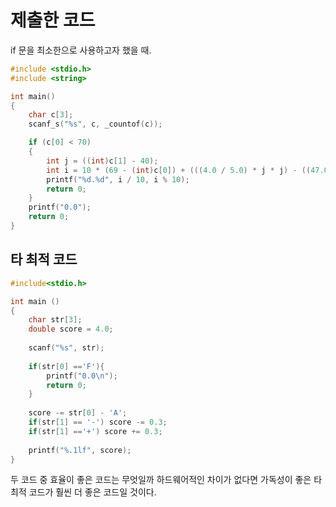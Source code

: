 # 제출한 코드
if 문을 최소한으로 사용하고자 했을 때.
```c++
#include <stdio.h>
#include <string>

int main() 
{
    char c[3];
    scanf_s("%s", c, _countof(c));

    if (c[0] < 70)
    {
        int j = ((int)c[1] - 40);
        int i = 10 * (69 - (int)c[0]) + (((4.0 / 5.0) * j * j) - ((47.0 / 5.0) * j) + 27.0) - 3;
        printf("%d.%d", i / 10, i % 10);
        return 0;
    }
    printf("0.0");
    return 0;
}
```

## 타 최적 코드
```c++
#include<stdio.h>

int main ()
{
    char str[3];
    double score = 4.0;
    
    scanf("%s", str);
    
    if(str[0] =='F'){
        printf("0.0\n");
        return 0;
    }
    
    score -= str[0] - 'A';
    if(str[1] == '-') score -= 0.3;
    if(str[1] =='+') score += 0.3;
    
    printf("%.1lf", score);
}
```

두 코드 중 효율이 좋은 코드는 무엇일까
하드웨어적인 차이가 없다면 가독성이 좋은 타 최적 코드가 훨씬 더 좋은 코드일 것이다. 